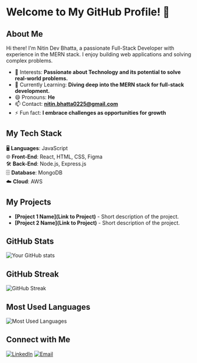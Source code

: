 # Welcome to My GitHub Profile! 👋
## About Me
Hi there! I'm Nitin Dev Bhatta, a passionate Full-Stack Developer with experience in the MERN stack. I enjoy building web applications and solving complex problems.

- 👀 Interests: **Passionate about Technology and its potential to solve real-world problems.**
- 🌱 Currently Learning: **Diving deep into the MERN stack for full-stack development.**
- 😄 Pronouns: **He**
- 📫 Contact: **nitin.bhatta0225@gmail.com**
- ⚡ Fun fact: **I embrace challenges as opportunities for growth**

## My Tech Stack

🖥 **Languages**: JavaScript  
🌐 **Front-End**: React, HTML, CSS, Figma  
🛠 **Back-End**: Node.js, Express.js  
🗄️ **Database**: MongoDB  
☁️ **Cloud**: AWS  


## My Projects
- **[Project 1 Name](Link to Project)** - Short description of the project.
- **[Project 2 Name](Link to Project)** - Short description of the project.

## GitHub Stats
![Your GitHub stats](https://github-readme-stats.vercel.app/api?username=NitinBhatta&show_icons=true&hide_border=true&count_private=true&theme=radical)

## GitHub Streak
![GitHub Streak](https://streak-stats.demolab.com/?user=NitinBhatta&theme=radical)

## Most Used Languages
![Most Used Languages](https://github-readme-stats.vercel.app/api/top-langs/?username=NitinBhatta&layout=compact&theme=radical)

## Connect with Me
[![LinkedIn](https://img.shields.io/badge/-LinkedIn-0077B5?style=flat-square&logo=LinkedIn&logoColor=white)](linkedin.com/in/nitin-dev-bhatta-315684205/)
[![Email](https://img.shields.io/badge/Email-D14836?style=flat-square&logo=gmail&logoColor=white)](mailto:nitin.bhatta0225@gmail.com) 



